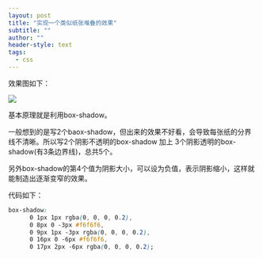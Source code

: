 ```yaml
---
layout: post
title: "实现一个类似纸张堆叠的效果"
subtitle: ""
author: ""
header-style: text
tags:
  - css
---
```




效果图如下：

![](/blog/img/20200129034833199.png)

基本原理就是利用box-shadow。

一般想到的是写2个baox-shadow，但出来的效果不好看，会导致每张纸的分界线不清晰。所以写2个阴影不透明的box-shadow 加上 3个阴影透明的box-shadow(有3条边界线)，总共5个。

另外box-shadow的第4个值为阴影大小，可以设为负值，表示阴影缩小，这样就能制造出逐渐变窄的效果。

代码如下：

```css
box-shadow:
      0 1px 1px rgba(0, 0, 0, 0.2),
      0 8px 0 -3px #f6f6f6,
      0 9px 1px -3px rgba(0, 0, 0, 0.2),
      0 16px 0 -6px #f6f6f6,
      0 17px 2px -6px rgba(0, 0, 0, 0.2);
```

